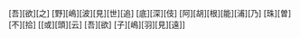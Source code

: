 [吾][欲][之] [野][嶋][波][見][世][追] [底][深][伎] [阿][胡][根][能][浦][乃] [珠][曽][不][拾] [[或][頭][云] [吾][欲] [子][嶋][羽][見][遠]]
